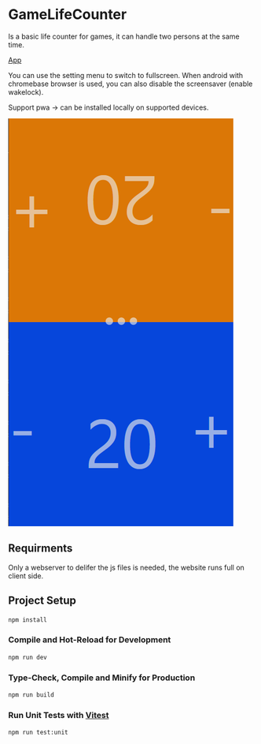 # GameLifeCounter

Is a basic life counter for games,
it can handle two persons at the same time.

[App](https://albertlast.github.io/GameLifeCounter/)

You can use the setting menu to switch to fullscreen.
When android with chromebase browser is used,
you can also disable the screensaver (enable wakelock).

Support pwa -> can be installed locally on supported devices.

![App](doc/App.png)

## Requirments

Only a webserver to delifer the js files is needed,
the website runs full on client side.

## Project Setup

```sh
npm install
```

### Compile and Hot-Reload for Development

```sh
npm run dev
```

### Type-Check, Compile and Minify for Production

```sh
npm run build
```

### Run Unit Tests with [Vitest](https://vitest.dev/)

```sh
npm run test:unit
```
